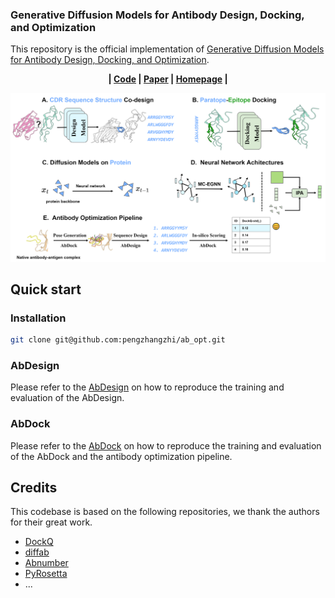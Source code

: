 ### Generative Diffusion Models for Antibody Design, Docking, and Optimization

This repository is the official implementation of [Generative Diffusion Models for Antibody Design, Docking, and Optimization](https://arxiv.org/abs/2106.06660).

<center>

**| [Code](https://github.com/pengzhangzhi/ab_opt) | [Paper](https://arxiv.org/abs/2106.06) | [Homepage](https://pengzhangzhi.github.io/ab_opt_homepage/) |**

</center>


![Cover Image](cover.png)


## Quick start
### Installation
```bash
git clone git@github.com:pengzhangzhi/ab_opt.git
```
### AbDesign
Please refer to the [AbDesign](./AbDesign/) on how to reproduce the training and evaluation of the AbDesign.
### AbDock

Please refer to the [AbDock](./AbDock/) on how to reproduce the training and evaluation of the AbDock and the antibody optimization pipeline.

## Credits <a name = "credits"></a>
This codebase is based on the following repositories, we thank the authors for their great work.
- [DockQ](https://github.com/bjornwallner/DockQ)
- [diffab](https://github.com/luost26/diffab)
- [Abnumber](https://github.com/prihoda/AbNumber)
- [PyRosetta](https://www.pyrosetta.org/)
- ...